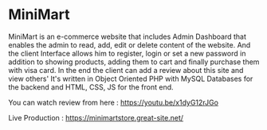 # MiniMart
MiniMart is an e-commerce website that includes Admin Dashboard that enables the admin to read, add, edit or delete content of the website. And the client Interface allows him to register, login or set a new password in addition to showing products, adding them to cart and finally purchase them with visa card. In the end the client can add a review about this site and view others'
It's written in Object Oriented PHP with MySQL Databases for the backend and HTML, CSS, JS for the front end.

You can watch review from here : https://youtu.be/x1dyG12rJGo


Live Production : https://minimartstore.great-site.net/
